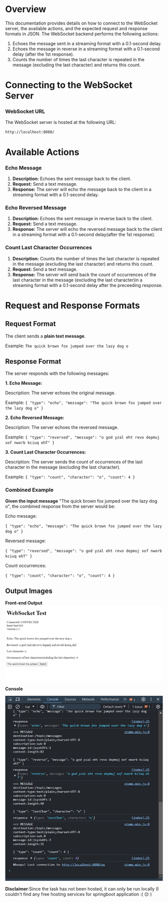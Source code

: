 # Overview 

This documentation provides details on how to connect to the WebSocket server, the available actions, and the expected request and response formats in JSON. The WebSocket backend performs the following actions:

1. Echoes the message sent in a streaming format with a 0.1-second delay.
2. Echoes the message in reverse in a streaming format with a 0.1-second delay (after the 1st response).
3. Counts the number of times the last character is repeated in the message (excluding the last character) and returns this count.

# Connecting to the WebSocket Server
### WebSocket URL
The WebSocket server is hosted at the following URL:
```
http://localhost:8080/
```

# Available Actions
### Echo Message

1. **Description:** Echoes the sent message back to the client.
2. **Request:** Send a text message.
3. **Response:** The server will echo the message back to the client in a streaming format with a 0.1-second delay.

### Echo Reversed Message

1. **Description:** Echoes the sent message in reverse back to the client.
2. **Request:** Send a text message.
3. **Response:** The server will echo the reversed message back to the client in a streaming format with a 0.1-second delay(after the 1st response).

### Count Last Character Occurrences

1. **Description:** Counts the number of times the last character is repeated in the message (excluding the last character) and returns this count.
2. **Request:** Send a text message.
3. **Response:** The server will send back the count of occurrences of the last character in the message (excluding the last character)in a streaming format with a 0.1-second delay after the preceeding response.

# Request and Response Formats

## Request Format

The client sends a **plain text message**. 

Example:
``
The quick brown fox jumped over the lazy dog o
``

## Response Format

The server responds with the following messages:

**1. Echo Message:**

Description: The server echoes the original message.

Example:
``
{
    "type": "echo",
    "message": "The quick brown fox jumped over the lazy dog o"
}
``


**2. Echo Reversed Message:**

Description: The server echoes the reversed message.

Example:
``
{
    "type": "reversed",
    "message": "o god yzal eht revo depmuj xof nworb kciuq ehT"
}
``


**3. Count Last Character Occurrences:**

Description: The server sends the count of occurrences of the last character in the message (excluding the last character).

Example:
``
{
    "type": "count",
    "character": "o",
    "count": 4
}
``


### **Combined Example**

**Given the input message** "The quick brown fox jumped over the lazy dog o", the combined response from the server would be:

Echo message:

``
{
    "type": "echo",
    "message": "The quick brown fox jumped over the lazy dog o"
}
``

Reversed message:

``
{
    "type": "reversed",
    "message": "o god yzal eht revo depmuj xof nworb kciuq ehT"
}
``

Count occurrences:

``
{
    "type": "count",
    "character": "o",
    "count": 4
}
``

## Output Images

**Front-end Output**
![alt frontend output](ChatStream/frontend_output.jpg)

**Console**

![alt console](ChatStream/console.jpg)

**Disclaimer**:Since the task has not been hosted, it can only be run locally (I couldn't find any free hosting services for springboot application :( :pensive: )

